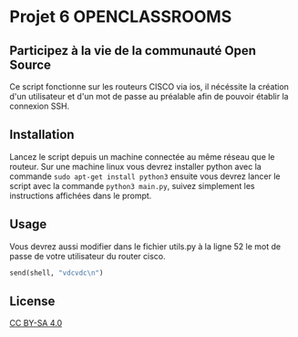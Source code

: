 # Projet 6 OPENCLASSROOMS
## Participez à la vie de la communauté Open Source

Ce script fonctionne sur les routeurs CISCO via ios, il nécéssite la création d'un utilisateur et d'un mot de passe au préalable afin de pouvoir établir la connexion SSH.

## Installation
Lancez le script depuis un machine connectée au même réseau que le routeur.
Sur une machine linux vous devrez installer python avec la commande ```sudo apt-get install python3``` ensuite vous devrez lancer le script avec la commande ```python3 main.py```, suivez simplement les instructions affichées dans le prompt.


## Usage

Vous devrez aussi modifier dans le fichier utils.py à la ligne 52 le mot de passe de votre
utilisateur du router cisco.

```python
send(shell, "vdcvdc\n")
```



## License
[CC BY-SA 4.0](https://creativecommons.org/licenses/by-sa/4.0/deed.fr)